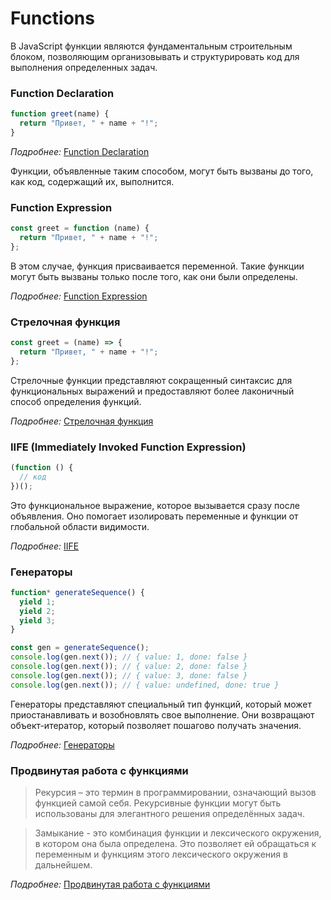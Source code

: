 # Functions

В JavaScript функции являются фундаментальным строительным блоком, позволяющим организовывать и структурировать код для
выполнения определенных задач.

### **Function Declaration**

```js
function greet(name) {
  return "Привет, " + name + "!";
}

```

*Подробнее:* [Function Declaration](https://learn.javascript.ru/function-basics)

Функции, объявленные таким способом, могут быть вызваны до того, как код, содержащий их, выполнится.

### **Function Expression**

```js
const greet = function (name) {
  return "Привет, " + name + "!";
};

```

В этом случае, функция присваивается переменной. Такие функции могут быть вызваны только после того, как они были
определены.

*Подробнее:* [Function Expression](https://learn.javascript.ru/function-expressions)

### **Стрелочная функция**

```js
const greet = (name) => {
  return "Привет, " + name + "!";
};

```

Стрелочные функции представляют сокращенный синтаксис для функциональных выражений и предоставляют более лаконичный
способ определения функций.

*Подробнее:* [Стрелочная функция](https://developer.mozilla.org/ru/docs/Web/JavaScript/Reference/Functions/Arrow_functions)

### **IIFE (Immediately Invoked Function Expression)**

```js
(function () {
  // код
})();

```

Это функциональное выражение, которое вызывается сразу после объявления. Оно помогает изолировать переменные и функции
от глобальной области видимости.

*Подробнее:* [IIFE](https://developer.mozilla.org/ru/docs/Glossary/IIFE)

### **Генераторы**

```js
function* generateSequence() {
  yield 1;
  yield 2;
  yield 3;
}

const gen = generateSequence();
console.log(gen.next()); // { value: 1, done: false }
console.log(gen.next()); // { value: 2, done: false }
console.log(gen.next()); // { value: 3, done: false }
console.log(gen.next()); // { value: undefined, done: true }

```

Генераторы представляют специальный тип функций, который может приостанавливать и возобновлять свое выполнение. Они
возвращают объект-итератор, который позволяет пошагово получать значения.

*Подробнее:* [Генераторы](https://developer.mozilla.org/ru/docs/Web/JavaScript/Reference/Global_Objects/Generator)

### **Продвинутая работа с функциями**

> Рекурсия – это термин в программировании, означающий вызов функцией самой себя. Рекурсивные функции могут быть
> использованы для элегантного решения определённых задач.
>

> Замыкание - это комбинация функции и лексического окружения, в котором она была определена. Это позволяет ей
> обращаться к переменным и функциям этого лексического окружения в дальнейшем.
>

*Подробнее:* [Продвинутая работа с функциями](https://learn.javascript.ru/advanced-functions)